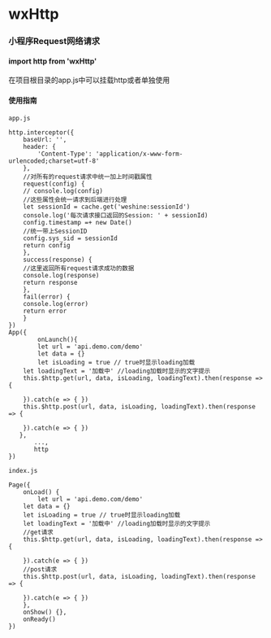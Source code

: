 # wxHttp

### 小程序Request网络请求

#### import http from 'wxHttp'

在项目根目录的app.js中可以挂载http或者单独使用

#### 使用指南
    app.js
    
	http.interceptor({
	    baseUrl: '',
	    header: {
	        'Content-Type': 'application/x-www-form-urlencoded;charset=utf-8'
	    },
	    //对所有的request请求中统一加上时间戳属性
	    request(config) {
		// console.log(config)
		//这些属性会统一请求到后端进行处理
		let sessionId = cache.get('weshine:sessionId')
		console.log('每次请求接口返回的Session: ' + sessionId)
		config.timestamp =+ new Date()
		//统一带上SessionID
		config.sys_sid = sessionId
		return config
	    },
	    success(response) {
		//这里返回所有request请求成功的数据
		console.log(response)
		return response
	    },
	    fail(error) {
		console.log(error)
		return error
	    }
	})
	App({
            onLaunch(){
	        let url = 'api.demo.com/demo'
	        let data = {}
	        let isLoading = true // true时显示loading加载
		let loadingText = '加载中'	//loading加载时显示的文字提示
		this.$http.get(url, data, isLoading, loadingText).then(response => {

		}).catch(e => { })
		this.$http.post(url, data, isLoading, loadingText).then(response => {

		}).catch(e => { })
	   },
           ...,
           http
	})

    index.js
    
	Page({
	    onLoad() {
	        let url = 'api.demo.com/demo'
		let data = {}
		let isLoading = true // true时显示loading加载
		let loadingText = '加载中'	//loading加载时显示的文字提示
		//get请求
		this.$http.get(url, data, isLoading, loadingText).then(response => {
			
		}).catch(e => { })
		//post请求
		this.$http.post(url, data, isLoading, loadingText).then(response => {
				
		}).catch(e => { })
	    },
	    onShow() {},
	    onReady()
	})
	
	
	
	
